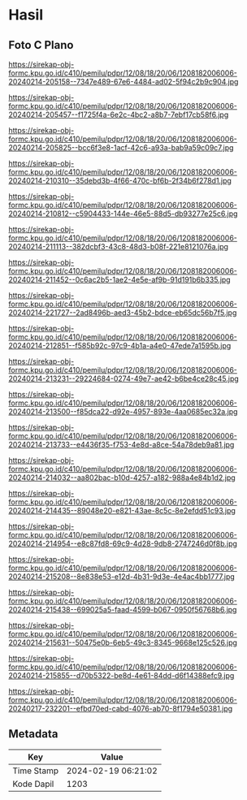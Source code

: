 # Hasil

## Foto C Plano

https://sirekap-obj-formc.kpu.go.id/c410/pemilu/pdpr/12/08/18/20/06/1208182006006-20240214-205158--7347e489-67e6-4484-ad02-5f94c2b9c904.jpg

https://sirekap-obj-formc.kpu.go.id/c410/pemilu/pdpr/12/08/18/20/06/1208182006006-20240214-205457--f1725f4a-6e2c-4bc2-a8b7-7ebf17cb58f6.jpg

https://sirekap-obj-formc.kpu.go.id/c410/pemilu/pdpr/12/08/18/20/06/1208182006006-20240214-205825--bcc6f3e8-1acf-42c6-a93a-bab9a59c09c7.jpg

https://sirekap-obj-formc.kpu.go.id/c410/pemilu/pdpr/12/08/18/20/06/1208182006006-20240214-210310--35debd3b-4f66-470c-bf6b-2f34b6f278d1.jpg

https://sirekap-obj-formc.kpu.go.id/c410/pemilu/pdpr/12/08/18/20/06/1208182006006-20240214-210812--c5904433-144e-46e5-88d5-db93277e25c6.jpg

https://sirekap-obj-formc.kpu.go.id/c410/pemilu/pdpr/12/08/18/20/06/1208182006006-20240214-211113--382dcbf3-43c8-48d3-b08f-221e8121076a.jpg

https://sirekap-obj-formc.kpu.go.id/c410/pemilu/pdpr/12/08/18/20/06/1208182006006-20240214-211452--0c6ac2b5-1ae2-4e5e-af9b-91d191b6b335.jpg

https://sirekap-obj-formc.kpu.go.id/c410/pemilu/pdpr/12/08/18/20/06/1208182006006-20240214-221727--2ad8496b-aed3-45b2-bdce-eb65dc56b7f5.jpg

https://sirekap-obj-formc.kpu.go.id/c410/pemilu/pdpr/12/08/18/20/06/1208182006006-20240214-212851--f585b92c-97c9-4b1a-a4e0-47ede7a1595b.jpg

https://sirekap-obj-formc.kpu.go.id/c410/pemilu/pdpr/12/08/18/20/06/1208182006006-20240214-213231--29224684-0274-49e7-ae42-b6be4ce28c45.jpg

https://sirekap-obj-formc.kpu.go.id/c410/pemilu/pdpr/12/08/18/20/06/1208182006006-20240214-213500--f85dca22-d92e-4957-893e-4aa0685ec32a.jpg

https://sirekap-obj-formc.kpu.go.id/c410/pemilu/pdpr/12/08/18/20/06/1208182006006-20240214-213733--e4436f35-f753-4e8d-a8ce-54a78deb9a81.jpg

https://sirekap-obj-formc.kpu.go.id/c410/pemilu/pdpr/12/08/18/20/06/1208182006006-20240214-214032--aa802bac-b10d-4257-a182-988a4e84b1d2.jpg

https://sirekap-obj-formc.kpu.go.id/c410/pemilu/pdpr/12/08/18/20/06/1208182006006-20240214-214435--89048e20-e821-43ae-8c5c-8e2efdd51c93.jpg

https://sirekap-obj-formc.kpu.go.id/c410/pemilu/pdpr/12/08/18/20/06/1208182006006-20240214-214954--e8c87fd8-69c9-4d28-9db8-2747246d0f8b.jpg

https://sirekap-obj-formc.kpu.go.id/c410/pemilu/pdpr/12/08/18/20/06/1208182006006-20240214-215208--8e838e53-e12d-4b31-9d3e-4e4ac4bb1777.jpg

https://sirekap-obj-formc.kpu.go.id/c410/pemilu/pdpr/12/08/18/20/06/1208182006006-20240214-215438--699025a5-faad-4599-b067-0950f56768b6.jpg

https://sirekap-obj-formc.kpu.go.id/c410/pemilu/pdpr/12/08/18/20/06/1208182006006-20240214-215631--50475e0b-6eb5-49c3-8345-9668e125c526.jpg

https://sirekap-obj-formc.kpu.go.id/c410/pemilu/pdpr/12/08/18/20/06/1208182006006-20240214-215855--d70b5322-be8d-4e61-84dd-d6f14388efc9.jpg

https://sirekap-obj-formc.kpu.go.id/c410/pemilu/pdpr/12/08/18/20/06/1208182006006-20240217-232201--efbd70ed-cabd-4076-ab70-8f1794e50381.jpg


## Metadata

| Key        | Value               |
| ---------- | ------------------- |
| Time Stamp | 2024-02-19 06:21:02 |
| Kode Dapil | 1203                |



